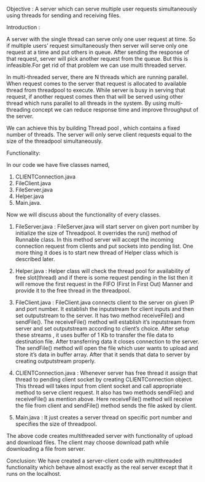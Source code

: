 Objective : A server which can serve multiple user requests simultaneously
using threads for sending and receiving files.

Introduction :

A server with the single thread can serve only one user request at time. So
if multiple users’ request simultaneously then server will serve only one request
at a time and put others in queue. After sending the response of that request,
server will pick another request from the queue. But this is infeasible.For get rid
of that problem we can use multi threaded server.

In multi-threaded server, there are N threads which are running parallel.
When request comes to the server that request is allocated to available thread
from threadpool to execute. While server is busy in serving that request, if
another request comes then that will be served using other thread which runs
parallel to all threads in the system. By using multi-threading concept we can
reduce response time and improve throughput of the server.

We can achieve this by building Thread pool , which contains a fixed
number of threads. The server will only serve client requests equal to the size of
the threadpool simultaneously.

Functionality:

In our code we have five classes named,
1. CLIENTConnection.java
2. FileClient.java
3. FileServer.java
4. Helper.java
5. Main.java.

Now we will discuss about the functionality of every classes.

1. FileServer.java :
FileServer.java will start server on given port number by initialize the size of
Threadpool. It overrides the run() method of Runnable class. In this method
server will accept the incoming connection request from clients and put
sockets into pending list. One more thing it does is to start new thread of
Helper class which is described later.

2. Helper.java :
Helper class will check the thread pool for availability of free slot(thread)
and if there is some request pending in the list then it will remove the first
request in the FIFO (First In First Out) Manner and provide it to the free
thread in the threadpool.

3. FileClient.java :
FileClient.java connects client to the server on given IP and port number. It
establish the inputstream for client inputs and then set outputstream to the
server. It has two method receiveFile() and sendFile().
The receiveFile() method will establish it’s inputstream from server and set
outputstream according to client’s choice. After setup these streams , it
uses buffer of 1 Kb to transfer the file data to destination file. After
transferring data it closes connection to the server.
The sendFile() method will open the file which user wants to upload and
store it’s data in buffer array. After that it sends that data to server by
creating outputstream properly.

4. CLIENTConnection.java :
Whenever server has free thread it assign that thread to pending client
socket by creating CLIENTConnection object. This thread will takes input
from client socket and call appropriate method to serve client request. It
also has two methods sendFile() and receiveFile() as mention above. Here
receiveFile() method will receive the file from client and sendFile() method
sends the file asked by client.

5. Main.java :
It just creates a server thread on specific port number and specifies the size
of threadpool.

The above code creates multithreaded server with functionality of
upload and download files. The client may choose download path while
downloading a file from server.

Conclusion:
We have created a server-client code with multithreaded functionality
which behave almost exactly as the real server except that it runs on the
localhost.
